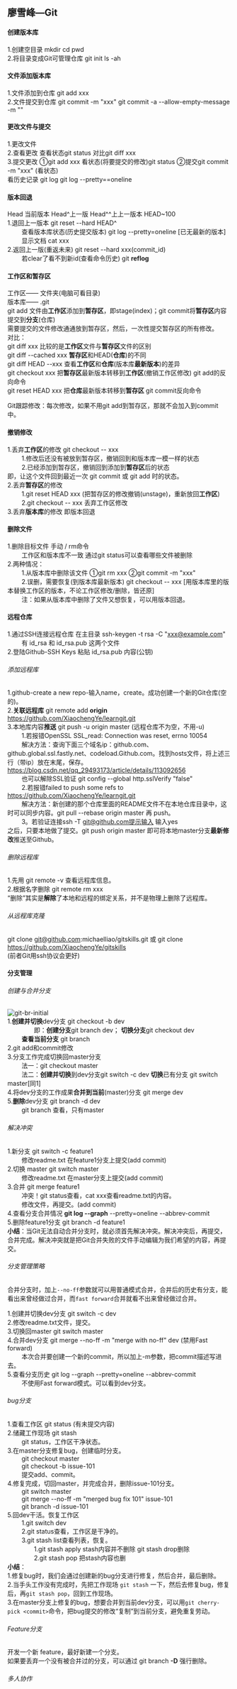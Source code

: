 ## 廖雪峰—Git

#### 创建版本库

1.创建空目录	mkdir cd pwd  
2.将目录变成Git可管理仓库	git init	ls -ah  

#### 文件添加版本库

1.文件添加到仓库	git add xxx  
2.文件提交到仓库	git commit -m "xxx"		git commit -a --allow-empty-message -m ""  

#### 更改文件与提交

1.更改文件  
2.查看更改	查看状态git status	对比git diff xxx  
3.提交更改	①git add xxx	看状态(将要提交的修改)git status	②提交git commit -m "xxx"	(看状态)  
看历史记录	git log		git log --pretty==oneline  

#### 版本回退

Head 当前版本	Head^上一版	 Head^^上上一版本	HEAD~100  
1.退回上一版本	git reset --hard HEAD^  
&ensp;&ensp;&ensp;&ensp; 查看版本库状态(历史提交版本)	git log --pretty=oneline	[已无最新的版本]  
&ensp;&ensp;&ensp;&ensp; 显示文档 cat xxx  
2.返回上一版(重返未来)		git reset --hard xxx(commit_id)		  
&ensp;&ensp;&ensp;&ensp; 若clear了看不到新id(查看命令历史)	git **reflog**  

#### 工作区和暂存区

工作区——	文件夹(电脑可看目录)  
版本库——	.git  
git add 文件由**工作区**添加到**暂存区**，即stage(index)；git commit将**暂存区**内容提交到**分支**(仓库)  
需要提交的文件修改通通放到暂存区，然后，一次性提交暂存区的所有修改。  
对比：  
git diff xxx	比较的是**工作区**文件与**暂存区**文件的区别  
git diff --cached xxx	**暂存区**和HEAD(**仓库**)的不同  
git diff HEAD --xxx	查看**工作区**和**仓库**(版本库**最新版本**)的差异  
git checkout xxx	把**暂存区**最新版本转移到**工作区**(撤销工作区修改)		git add的反向命令  
git reset HEAD xxx	把**仓库**最新版本转移到**暂存区**	git commit反向命令  

Git跟踪修改：每次修改，如果不用git add到暂存区，那就不会加入到commit中。  

#### 撤销修改

1.丢弃**工作区**的修改	git checkout -- xxx  
&ensp;&ensp;&ensp;&ensp; 1.修改后还没有被放到暂存区，撤销回到和版本库一模一样的状态  
&ensp;&ensp;&ensp;&ensp; 2.已经添加到暂存区，撤销回到添加到**暂存区**后的状态  
即，让这个文件回到最近一次 git commit 或 git add 时的状态。  
2.丢弃**暂存区**的修改	  
&ensp;&ensp;&ensp;&ensp; 1.git reset HEAD xxx	(把暂存区的修改撤销(unstage)，重新放回**工作区**)  
&ensp;&ensp;&ensp;&ensp; 2.git checkout -- xxx 	丢弃工作区修改  
3.丢弃**版本库**的修改	即版本回退  

#### 删除文件

1.删除目标文件	手动 / rm命令  
&ensp;&ensp;&ensp;&ensp; 工作区和版本库不一致	通过git status可以查看哪些文件被删除  
2.两种情况：  
&ensp;&ensp;&ensp;&ensp; 1.从版本库中删除该文件	①git rm xxx	②git commit -m "xxx"  
&ensp;&ensp;&ensp;&ensp; 2.误删，需要恢复(到版本库最新版本)	git checkout -- xxx	[用版本库里的版本替换工作区的版本，不论工作区修改/删除，皆还原]  
&ensp;&ensp;&ensp;&ensp; 注：如果从版本库中删除了文件又想恢复，可以用版本回退。  

#### 远程仓库

1.通过SSH连接远程仓库		在主目录	ssh-keygen -t rsa -C "xxx@example.com"  
&ensp;&ensp;&ensp;&ensp; 有 id_rsa 和 id_rsa.pub 这两个文件  
2.登陆Github-SSH Keys		粘贴 id_rsa.pub 内容(公钥)  

###### 添加远程库

1.github-create a new repo-输入name，create。成功创建一个新的Git仓库(空的)。  
2.**关联远程库**	git remote add **origin** https://github.com/XiaochengYe/learngit.git  
3.本地库内容**推送**	git push -u origin master	(远程仓库不为空，不用-u)  
&ensp;&ensp;&ensp;&ensp; 1.若报错OpenSSL SSL_read: Connection was reset, errno 10054  
&ensp;&ensp;&ensp;&ensp; 解决方法：查询下面三个域名ip：github.com、github.global.ssl.fastly.net、codeload.Github.com。找到hosts文件，将上述三行（带ip）放在末尾，保存。https://blog.csdn.net/qq_29493173/article/details/113092656  
&ensp;&ensp;&ensp;&ensp; 也可以解除SSL验证	git config --global http.sslVerify "false"  
&ensp;&ensp;&ensp;&ensp; 2.若报错failed to push some refs to https://github.com/XiaochengYe/learngit.git  
&ensp;&ensp;&ensp;&ensp; 解决方法：新创建的那个仓库里面的README文件不在本地仓库目录中，这时可以同步内容。git pull --rebase origin master 再 push。  
&ensp;&ensp;&ensp;&ensp; 3。若验证连接ssh -T git@github.com提示输入	输入yes  
之后，只要本地做了提交。git push origin master	即可将本地master分支**最新修改**推送至Github。	  

###### 删除远程库

1.先用 git remote -v 查看远程库信息。  
2.根据名字删除	git remote rm xxx  
“删除”其实是**解除**了本地和远程的绑定关系，并不是物理上删除了远程库。  

###### 从远程库克隆

git clone git@github.com:michaelliao/gitskills.git 或 git clone https://github.com/XiaochengYe/gitskills  
(前者Git用ssh协议会更好)  

#### 分支管理

###### 创建与合并分支

![git-br-initial](./pic/0.png)  
1.**创建并切换**dev分支	git checkout -b dev  
&ensp;&ensp;&ensp;&ensp;&ensp;&ensp;&ensp;&ensp; 即：**创建分支**git branch dev； **切换分支**git checkout dev  
&ensp;&ensp;&ensp;&ensp; **查看当前分支**	git branch  
2.git add和commit修改  
3.分支工作完成切换回master分支  
&ensp;&ensp;&ensp;&ensp; 法一：git checkout master  
&ensp;&ensp;&ensp;&ensp; 法二：**创建并切换**到dev分支git switch -c dev		**切换**已有分支	git switch master[同1]  
4.将dev分支的工作成果**合并到当前**(master)分支	git merge dev  
5.**删除**dev分支	git branch -d dev  
&ensp;&ensp;&ensp;&ensp; git branch 查看，只有master  

###### 解决冲突

1.新分支	git switch -c feature1  
&ensp;&ensp;&ensp;&ensp; 修改readme.txt		在feature1分支上提交(add commit)  
2.切换 master		 git switch master  
&ensp;&ensp;&ensp;&ensp; 修改readme.txt		在master分支上提交(add commit)  
3.合并	git merge feature1  
&ensp;&ensp;&ensp;&ensp; 冲突！git status查看，cat xxx查看readme.txt的内容。  
&ensp;&ensp;&ensp;&ensp; 修改文件，再提交。(add commit)  
4.查看分支合并情况	**git log --graph** --pretty=oneline --abbrev-commit  
5.删除feature1分支	git branch -d feature1  
**小结**：当Git无法自动合并分支时，就必须首先解决冲突。解决冲突后，再提交，合并完成。解决冲突就是把Git合并失败的文件手动编辑为我们希望的内容，再提交。  

###### 分支管理策略

合并分支时，加上`--no-ff`参数就可以用普通模式合并，合并后的历史有分支，能看出来曾经做过合并，而`fast forward`合并就看不出来曾经做过合并。  

1.创建并切换dev分支	git switch -c dev  
2.修改readme.txt文件，提交。  
3.切换回master		git switch master  
4.合并dev分支	git merge --no-ff -m "merge with no-ff" dev		(禁用Fast forward)  
&ensp;&ensp;&ensp;&ensp; 本次合并要创建一个新的commit，所以加上-m参数，把commit描述写进去。  
5.查看分支历史	git log --graph --pretty=oneline --abbrev-commit  
&ensp;&ensp;&ensp;&ensp; 不使用Fast forward模式。可以看到dev分支。  

###### bug分支

1.查看工作区		git status 	(有未提交内容)  
2.储藏工作现场	git stash  
&ensp;&ensp;&ensp;&ensp; git status，工作区干净状态。  
3.在master分支修复bug，创建临时分支。  
&ensp;&ensp;&ensp;&ensp; git checkout master  
&ensp;&ensp;&ensp;&ensp; git checkout -b issue-101  
&ensp;&ensp;&ensp;&ensp; 提交add、commit。  
4.修复完成，切回master，并完成合并，删除issue-101分支。  
&ensp;&ensp;&ensp;&ensp; git switch master  
&ensp;&ensp;&ensp;&ensp; git merge --no-ff -m "merged bug fix 101" issue-101  
&ensp;&ensp;&ensp;&ensp; git branch -d issue-101  
5.回dev干活。恢复工作区  
&ensp;&ensp;&ensp;&ensp; 1.git switch dev  
&ensp;&ensp;&ensp;&ensp; 2.git status查看，工作区是干净的。  
&ensp;&ensp;&ensp;&ensp; 3.git stash list查看列表，恢复。  
&ensp;&ensp;&ensp;&ensp;&ensp;&ensp;&ensp;&ensp; 1.git stash apply	stash内容并不删除		git stash drop删除  
&ensp;&ensp;&ensp;&ensp;&ensp;&ensp;&ensp;&ensp; 2.git stash pop	把stash内容也删  
**小结**：  
1.修复bug时，我们会通过创建新的bug分支进行修复，然后合并，最后删除。  
2.当手头工作没有完成时，先把工作现场 `git stash` 一下，然后去修复bug，修复后，再`git stash pop`，回到工作现场。  
3.在master分支上修复的bug，想要合并到当前dev分支，可以用`git cherry-pick <commit>`命令，把bug提交的修改“复制”到当前分支，避免重复劳动。  

###### Feature分支
开发一个新 feature，最好新建一个分支。  
如果要丢弃一个没有被合并过的分支，可以通过 git branch **-D** <name> 强行删除。  

###### 多人协作





















